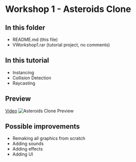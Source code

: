 # Workshop 1 - Asteroids Clone
## In this folder
- README.md (this file)
- VWorkshop1.rar (tutorial project, no comments)
## In this tutorial
- Instancing
- Collision Detection
- Raycasting
## Preview
[Video](https://youtu.be/NXfInsdqJEo)
![Asteroids Clone Preview](https://i.imgur.com/HqyTymt.png)
## Possible improvements
- Remaking all graphics from scratch
- Adding sounds
- Adding effects
- Adding UI
